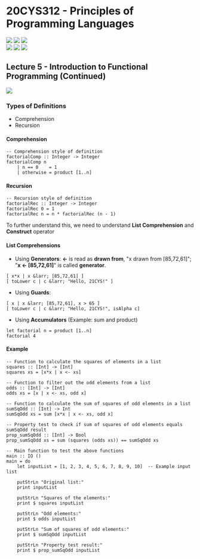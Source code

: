 # 20CYS312 - Principles of Programming Languages
![](https://img.shields.io/badge/Batch-21CYS-lightgreen) ![](https://img.shields.io/badge/UG-blue) ![](https://img.shields.io/badge/Subject-PPL-blue) <br/>
![](https://img.shields.io/badge/Lecture-2-orange) ![](https://img.shields.io/badge/Practical-3-orange) ![](https://img.shields.io/badge/Credits-3-orange)

## Lecture 5 - Introduction to Functional Programming (Continued)
![](https://img.shields.io/badge/-09th_Feb-orange)

### Types of Definitions
- Comprehension
- Recursion

#### Comprehension

```
-- Comprehension style of definition
factorialComp :: Integer -> Integer
factorialComp n
    | n == 0    = 1
    | otherwise = product [1..n]
```

#### Recursion  
```
-- Recursion style of definition
factorialRec :: Integer -> Integer
factorialRec 0 = 1
factorialRec n = n * factorialRec (n - 1)
```

To further understand this, we need to understand **List Comprehension** and **Construct** operator

#### List Comprehensions

- Using **Generators**: **&larr;** is read as **drawn from**, "x drawn from [85,72,61]"; "**x &larr; [85,72,61]**" is called **generator**.
```
[ x*x | x &larr; [85,72,61] ]
[ toLower c | c &larr; "Hello, 21CYS!" ]
```
- Using **Guards**: 
```
[ x | x &larr; [85,72,61], x > 65 ]
[ toLower c | c &larr; "Hello, 21CYS!", isAlpha c]
```
- Using **Accumulators** (Example: sum and product)
```
let factorial n = product [1..n]
factorial 4
```

#### Example
```
-- Function to calculate the squares of elements in a list
squares :: [Int] -> [Int]
squares xs = [x*x | x <- xs]

-- Function to filter out the odd elements from a list
odds :: [Int] -> [Int]
odds xs = [x | x <- xs, odd x]

-- Function to calculate the sum of squares of odd elements in a list
sumSqOdd :: [Int] -> Int
sumSqOdd xs = sum [x*x | x <- xs, odd x]

-- Property test to check if sum of squares of odd elements equals sumSqOdd result
prop_sumSqOdd :: [Int] -> Bool
prop_sumSqOdd xs = sum (squares (odds xs)) == sumSqOdd xs

-- Main function to test the above functions
main :: IO ()
main = do
    let inputList = [1, 2, 3, 4, 5, 6, 7, 8, 9, 10]  -- Example input list
    
    putStrLn "Original list:"
    print inputList
    
    putStrLn "Squares of the elements:"
    print $ squares inputList
    
    putStrLn "Odd elements:"
    print $ odds inputList
    
    putStrLn "Sum of squares of odd elements:"
    print $ sumSqOdd inputList
    
    putStrLn "Property test result:"
    print $ prop_sumSqOdd inputList
```
